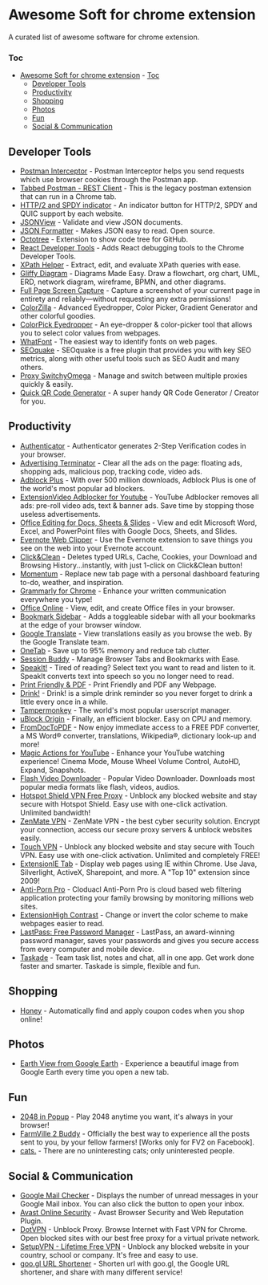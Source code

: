 # Awesome Soft for chrome extension

A curated list of awesome software for chrome extension.

### Toc
- [Awesome Soft for chrome extension](#awesome-soft-for-chrome-extension)
        - [Toc](#toc)
    - [Developer Tools](#developer-tools)
    - [Productivity](#productivity)
    - [Shopping](#shopping)
    - [Photos](#photos)
    - [Fun](#fun)
    - [Social & Communication](#social--communication)
  
## Developer Tools
* [Postman Interceptor](https://chrome.google.com/webstore/detail/postman-interceptor/aicmkgpgakddgnaphhhpliifpcfhicfo) - Postman Interceptor helps you send requests which use browser cookies through the Postman app.
* [Tabbed Postman - REST Client](https://chrome.google.com/webstore/detail/tabbed-postman-rest-clien/coohjcphdfgbiolnekdpbcijmhambjff) - This is the legacy postman extension that can run in a Chrome tab.
* [HTTP/2 and SPDY indicator](https://chrome.google.com/webstore/detail/http2-and-spdy-indicator/mpbpobfflnpcgagjijhmgnchggcjblin) - An indicator button for HTTP/2, SPDY and QUIC support by each website.
* [JSONView](https://chrome.google.com/webstore/detail/jsonview/chklaanhfefbnpoihckbnefhakgolnmc) - Validate and view JSON documents.
* [JSON Formatter](https://chrome.google.com/webstore/detail/json-formatter/bcjindcccaagfpapjjmafapmmgkkhgoa) - Makes JSON easy to read. Open source.
* [Octotree](https://chrome.google.com/webstore/detail/octotree/bkhaagjahfmjljalopjnoealnfndnagc) - Extension to show code tree for GitHub.
* [React Developer Tools](https://chrome.google.com/webstore/detail/react-developer-tools/fmkadmapgofadopljbjfkapdkoienihi) - Adds React debugging tools to the Chrome Developer Tools.
* [XPath Helper](https://chrome.google.com/webstore/detail/xpath-helper/hgimnogjllphhhkhlmebbmlgjoejdpjl) - Extract, edit, and evaluate XPath queries with ease.
* [Gliffy Diagram](https://chrome.google.com/webstore/detail/gliffy-diagram/afepgdbkjbondnbhnpmecadgkflcokfp) - Diagrams Made Easy. Draw a flowchart, org chart, UML, ERD, network diagram, wireframe, BPMN, and other diagrams.
* [Full Page Screen Capture](https://chrome.google.com/webstore/detail/full-page-screen-capture/fdpohaocaechififmbbbbbknoalclacl) - Capture a screenshot of your current page in entirety and reliably—without requesting any extra permissions!
* [ColorZilla](https://chrome.google.com/webstore/detail/colorzilla/bhlhnicpbhignbdhedgjhgdocnmhomnp) - Advanced Eyedropper, Color Picker, Gradient Generator and other colorful goodies.
* [ColorPick Eyedropper](https://chrome.google.com/webstore/detail/colorpick-eyedropper/ohcpnigalekghcmgcdcenkpelffpdolg) - An eye-dropper & color-picker tool that allows you to select color values from webpages.
* [WhatFont](https://chrome.google.com/webstore/detail/whatfont/jabopobgcpjmedljpbcaablpmlmfcogm) - The easiest way to identify fonts on web pages.
* [SEOquake](https://chrome.google.com/webstore/detail/seoquake/akdgnmcogleenhbclghghlkkdndkjdjc) - SEOquake is a free plugin that provides you with key SEO metrics, along with other useful tools such as SEO Audit and many others.
* [Proxy SwitchyOmega](https://chrome.google.com/webstore/detail/proxy-switchyomega/padekgcemlokbadohgkifijomclgjgif) - Manage and switch between multiple proxies quickly & easily.
* [Quick QR Code Generator](https://chrome.google.com/webstore/detail/quick-qr-code-generator/afpbjjgbdimpioenaedcjgkaigggcdpp) - A super handy QR Code Generator / Creator for you.

## Productivity
* [Authenticator](https://chrome.google.com/webstore/detail/authenticator/bhghoamapcdpbohphigoooaddinpkbai) - Authenticator generates 2-Step Verification codes in your browser. 
* [Advertising Terminator](https://chrome.google.com/webstore/detail/%E5%B9%BF%E5%91%8A%E7%BB%88%E7%BB%93%E8%80%85/fpdnjdlbdmifoocedhkighhlbchbiikl) - Clear all the ads on the page: floating ads, shopping ads, malicious pop, tracking code, video ads.
* [Adblock Plus](https://chrome.google.com/webstore/detail/adblock-plus/cfhdojbkjhnklbpkdaibdccddilifddb) - With over 500 million downloads, Adblock Plus is one of the world's most popular ad blockers.
* [ExtensionVideo Adblocker for Youtube](https://chrome.google.com/webstore/detail/video-adblocker-for-youtu/hflefjhkfeiaignkclmphmokmmbhbhik) - YouTube Adblocker removes all ads: pre-roll video ads, text & banner ads. Save time by stopping those useless advertisements.
* [Office Editing for Docs, Sheets & Slides](https://chrome.google.com/webstore/detail/office-editing-for-docs-s/gbkeegbaiigmenfmjfclcdgdpimamgkj) - View and edit Microsoft Word, Excel, and PowerPoint files with Google Docs, Sheets, and Slides.
* [Evernote Web Clipper](https://chrome.google.com/webstore/detail/evernote-web-clipper/pioclpoplcdbaefihamjohnefbikjilc) - Use the Evernote extension to save things you see on the web into your Evernote account.
* [Click&Clean](https://chrome.google.com/webstore/detail/clickclean/ghgabhipcejejjmhhchfonmamedcbeod) - Deletes typed URLs, Cache, Cookies, your Download and Browsing History...instantly, with just 1-click on Click&Clean button!
* [Momentum](https://chrome.google.com/webstore/detail/momentum/laookkfknpbbblfpciffpaejjkokdgca) - Replace new tab page with a personal dashboard featuring to-do, weather, and inspiration.
* [Grammarly for Chrome](https://chrome.google.com/webstore/detail/grammarly-for-chrome/kbfnbcaeplbcioakkpcpgfkobkghlhen) - Enhance your written communication everywhere you type!
* [Office Online](https://chrome.google.com/webstore/detail/office-online/ndjpnladcallmjemlbaebfadecfhkepb) - View, edit, and create Office files in your browser.
* [Bookmark Sidebar](https://chrome.google.com/webstore/detail/bookmark-sidebar/jdbnofccmhefkmjbkkdkfiicjkgofkdh) - Adds a toggleable sidebar with all your bookmarks at the edge of your browser window.
* [Google Translate](https://chrome.google.com/webstore/detail/google-translate/aapbdbdomjkkjkaonfhkkikfgjllcleb) - View translations easily as you browse the web. By the Google Translate team.
* [OneTab](https://chrome.google.com/webstore/detail/onetab/chphlpgkkbolifaimnlloiipkdnihall) - Save up to 95% memory and reduce tab clutter.
* [Session Buddy](https://chrome.google.com/webstore/detail/session-buddy/edacconmaakjimmfgnblocblbcdcpbko) - Manage Browser Tabs and Bookmarks with Ease.
* [SpeakIt!](https://chrome.google.com/webstore/detail/speakit/pgeolalilifpodheeocdmbhehgnkkbak) - Tired of reading? Select text you want to read and listen to it. SpeakIt converts text into speech so you no longer need to read.
* [Print Friendly & PDF](https://chrome.google.com/webstore/detail/print-friendly-pdf/ohlencieiipommannpdfcmfdpjjmeolj) - Print Friendly and PDF any Webpage.
* [Drink!](https://chrome.google.com/webstore/detail/drink/kdpaldfdmbhojkkaebckeknoempakldh) - Drink! is a simple drink reminder so you never forget to drink a little every once in a while.
* [Tampermonkey](https://chrome.google.com/webstore/detail/tampermonkey/dhdgffkkebhmkfjojejmpbldmpobfkfo) - The world's most popular userscript manager.
* [uBlock Origin](https://chrome.google.com/webstore/detail/ublock-origin/cjpalhdlnbpafiamejdnhcphjbkeiagm) - Finally, an efficient blocker. Easy on CPU and memory.
* [FromDocToPDF](https://chrome.google.com/webstore/detail/fromdoctopdf/mallpejgeafdahhflmliiahjdpgbegpk) - Now enjoy immediate access to a FREE PDF converter, a MS Word® converter, translations, Wikipedia®, dictionary look-up and more!
* [Magic Actions for YouTube](https://chrome.google.com/webstore/detail/magic-actions-for-youtube/abjcfabbhafbcdfjoecdgepllmpfceif) - Enhance your YouTube watching experience! Cinema Mode, Mouse Wheel Volume Control, AutoHD, Expand, Snapshots.
* [Flash Video Downloader](https://chrome.google.com/webstore/detail/flash-video-downloader/aiimdkdngfcipjohbjenkahhlhccpdbc) - Popular Video Downloader. Downloads most popular media formats like flash, videos, audios.
* [Hotspot Shield VPN Free Proxy](https://chrome.google.com/webstore/detail/hotspot-shield-vpn-free-p/nlbejmccbhkncgokjcmghpfloaajcffj) - Unblock any blocked website and stay secure with Hotspot Shield. Easy use with one-click activation. Unlimited bandwidth!
* [ZenMate VPN](https://chrome.google.com/webstore/detail/zenmate-vpn-best-cyber-se/fdcgdnkidjaadafnichfpabhfomcebme) - ZenMate VPN - the best cyber security solution. Encrypt your connection, access our secure proxy servers & unblock websites easily.
* [Touch VPN](https://chrome.google.com/webstore/detail/touch-vpn/bihmplhobchoageeokmgbdihknkjbknd) - Unblock any blocked website and stay secure with Touch VPN. Easy use with one-click activation. Unlimited and completely FREE!
* [ExtensionIE Tab](https://chrome.google.com/webstore/detail/ie-tab/hehijbfgiekmjfkfjpbkbammjbdenadd) - Display web pages using IE within Chrome. Use Java, Silverlight, ActiveX, Sharepoint, and more. A "Top 10" extension since 2009!
* [Anti-Porn Pro](https://chrome.google.com/webstore/detail/anti-porn-pro-the-best-an/hbepadcdhpahlikldbochnhfleejiokp) - Cloduacl Anti-Porn Pro is cloud based web filtering application protecting your family browsing by monitoring millions web sites.
* [ExtensionHigh Contrast](https://chrome.google.com/webstore/detail/high-contrast/djcfdncoelnlbldjfhinnjlhdjlikmph) - Change or invert the color scheme to make webpages easier to read.
* [LastPass: Free Password Manager](https://chrome.google.com/webstore/detail/lastpass-free-password-ma/hdokiejnpimakedhajhdlcegeplioahd) - LastPass, an award-winning password manager, saves your passwords and gives you secure access from every computer and mobile device.
* [Taskade](https://chrome.google.com/webstore/detail/taskade-team-task-notes-a/hcobdfnjjaceclfdjpmmpiknimccjpmf) - Team task list, notes and chat, all in one app. Get work done faster and smarter. Taskade is simple, flexible and fun.

## Shopping
* [Honey](https://chrome.google.com/webstore/detail/honey/bmnlcjabgnpnenekpadlanbbkooimhnj) - Automatically find and apply coupon codes when you shop online!

## Photos
* [Earth View from Google Earth](https://chrome.google.com/webstore/detail/earth-view-from-google-ea/bhloflhklmhfpedakmangadcdofhnnoh) - Experience a beautiful image from Google Earth every time you open a new tab.

## Fun
* [2048 in Popup](https://chrome.google.com/webstore/detail/2048/ijkmjnaahlnmdjjlbhbjbhlnmadmmlgg) - Play 2048 anytime you want, it's always in your browser!
* [FarmVille 2 Buddy](https://chrome.google.com/webstore/detail/farmville-2-buddy/gifllahgdeogmfooohjdgbhlpnjbacab) - Officially the best way to experience all the posts sent to you, by your fellow farmers! [Works only for FV2 on Facebook].
* [cats.](https://chrome.google.com/webstore/detail/cats/pdfklfdfahcjkkkogigggbfhbojcnhgb) - There are no uninteresting cats; only uninterested people.

## Social & Communication
* [Google Mail Checker](https://chrome.google.com/webstore/detail/google-mail-checker/mihcahmgecmbnbcchbopgniflfhgnkff) - Displays the number of unread messages in your Google Mail inbox. You can also click the button to open your inbox.
* [Avast Online Security](https://chrome.google.com/webstore/detail/avast-online-security/gomekmidlodglbbmalcneegieacbdmki) - Avast Browser Security and Web Reputation Plugin.
* [DotVPN](https://chrome.google.com/webstore/detail/dotvpn-%E2%80%94-a-better-way-to/kpiecbcckbofpmkkkdibbllpinceiihk) - Unblock Proxy. Browse Internet with Fast VPN for Chrome. Open blocked sites with our best free proxy for a virtual private network.
* [SetupVPN - Lifetime Free VPN](https://chrome.google.com/webstore/detail/setupvpn-lifetime-free-vp/oofgbpoabipfcfjapgnbbjjaenockbdp) - Unblock any blocked website in your country, school or company. It's free and easy to use.
* [goo.gl URL Shortener](https://chrome.google.com/webstore/detail/googl-url-shortener-unoff/iblijlcdoidgdpfknkckljiocdbnlagk) - Shorten url with goo.gl, the Google URL shortener, and share with many different service!

